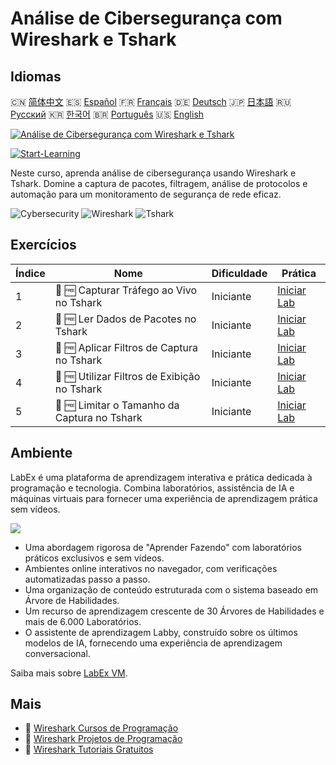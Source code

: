 # Análise de Cibersegurança com Wireshark e Tshark

## Idiomas

🇨🇳 [简体中文](README_zh.md) 🇪🇸 [Español](README_es.md) 🇫🇷 [Français](README_fr.md) 🇩🇪 [Deutsch](README_de.md) 🇯🇵 [日本語](README_ja.md) 🇷🇺 [Русский](README_ru.md) 🇰🇷 [한국어](README_ko.md) 🇧🇷 [Português](README_pt.md) 🇺🇸 [English](README.md) 

[![Análise de Cibersegurança com Wireshark e Tshark](https://cover-creator.labex.io/cybersecurity-analysis-with-wireshark-and-tshark.png?lang=pt)](https://labex.io/pt/courses/cybersecurity-analysis-with-wireshark-and-tshark)

[![Start-Learning](https://img.shields.io/badge/Start-Learning-whitesmoke?style=for-the-badge)](https://labex.io/pt/courses/cybersecurity-analysis-with-wireshark-and-tshark)

Neste curso, aprenda análise de cibersegurança usando Wireshark e Tshark. Domine a captura de pacotes, filtragem, análise de protocolos e automação para um monitoramento de segurança de rede eficaz.

![Cybersecurity](https://img.shields.io/badge/Cybersecurity-whitesmoke?style=for-the-badge&logo=cybersecurity)
![Wireshark](https://img.shields.io/badge/Wireshark-whitesmoke?style=for-the-badge&logo=wireshark)
![Tshark](https://img.shields.io/badge/Tshark-whitesmoke?style=for-the-badge&logo=tshark)


## Exercícios

|   Índice | Nome                                         | Dificuldade   | Prática                                                                                                                  |
|----------|----------------------------------------------|---------------|--------------------------------------------------------------------------------------------------------------------------|
|        1 | 📖 🆓 Capturar Tráfego ao Vivo no Tshark     | Iniciante     | <a target='_blank' href='https://labex.io/pt/tutorials/wireshark-capture-live-traffic-in-tshark-548916'>Iniciar Lab</a>  |
|        2 | 📖 🆓 Ler Dados de Pacotes no Tshark         | Iniciante     | <a target='_blank' href='https://labex.io/pt/tutorials/wireshark-read-packet-data-in-tshark-548937'>Iniciar Lab</a>      |
|        3 | 📖 🆓 Aplicar Filtros de Captura no Tshark   | Iniciante     | <a target='_blank' href='https://labex.io/pt/tutorials/wireshark-apply-capture-filters-in-tshark-548914'>Iniciar Lab</a> |
|        4 | 📖 🆓 Utilizar Filtros de Exibição no Tshark | Iniciante     | <a target='_blank' href='https://labex.io/pt/tutorials/wireshark-use-display-filters-in-tshark-548939'>Iniciar Lab</a>   |
|        5 | 📖 🆓 Limitar o Tamanho da Captura no Tshark | Iniciante     | <a target='_blank' href='https://labex.io/pt/tutorials/wireshark-limit-capture-size-in-tshark-548932'>Iniciar Lab</a>    |

## Ambiente

LabEx é uma plataforma de aprendizagem interativa e prática dedicada à programação e tecnologia. Combina laboratórios, assistência de IA e máquinas virtuais para fornecer uma experiência de aprendizagem prática sem vídeos.

![](https://tutorial-screenshot.getvm.io/images/vm-1725247253.png)

- Uma abordagem rigorosa de "Aprender Fazendo" com laboratórios práticos exclusivos e sem vídeos.
- Ambientes online interativos no navegador, com verificações automatizadas passo a passo.
- Uma organização de conteúdo estruturada com o sistema baseado em Árvore de Habilidades.
- Um recurso de aprendizagem crescente de 30 Árvores de Habilidades e mais de 6.000 Laboratórios.
- O assistente de aprendizagem Labby, construído sobre os últimos modelos de IA, fornecendo uma experiência de aprendizagem conversacional.

Saiba mais sobre [LabEx VM](https://support.labex.io/using-labex/virtual-machine).

## Mais

- 🔗 [Wireshark Cursos de Programação](https://github.com/labex-labs/awesome-programming-courses)
- 🔗 [Wireshark Projetos de Programação](https://github.com/labex-labs/awesome-programming-projects)
- 🔗 [Wireshark Tutoriais Gratuitos](https://github.com/labex-labs/wireshark-free-tutorials)

